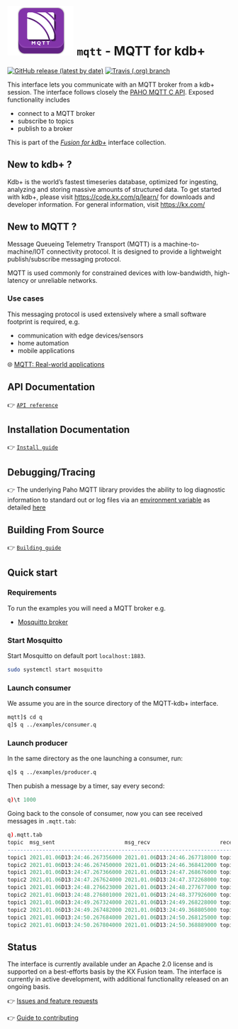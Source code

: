 # ![MQTT](mqtt.png) `mqtt` - MQTT for kdb+

[![GitHub release (latest by date)](https://img.shields.io/github/v/release/kxsystems/mqtt?include_prereleases)](https://github.com/kxsystems/mqtt/releases) [![Travis (.org) branch](https://img.shields.io/travis/kxsystems/mqtt/master?label=travis%20build)](https://travis-ci.org/kxsystems/mqtt/branches)

This interface lets you communicate with an MQTT broker from a kdb+ session. 
The interface follows closely the [PAHO MQTT C API](https://github.com/eclipse/paho.mqtt.c). 
Exposed functionality includes

-   connect to a MQTT broker
-   subscribe to topics
-   publish to a broker

This is part of the [_Fusion for kdb+_](http://code.kx.com/q/interfaces#fusion/) interface collection.

## New to kdb+ ?

Kdb+ is the world’s fastest timeseries database, optimized for ingesting, analyzing and storing massive amounts of structured data. To get started with kdb+, please visit https://code.kx.com/q/learn/ for downloads and developer information. For general information, visit https://kx.com/

## New to MQTT ?

Message Queueing Telemetry Transport (MQTT) is a machine-to-machine/IOT connectivity protocol. It is designed to provide a lightweight publish/subscribe messaging protocol.

MQTT is used commonly for constrained devices with low-bandwidth, high-latency or unreliable networks.

### Use cases

This messaging protocol is used extensively where a small software footprint is required, e.g.

-   communication with edge devices/sensors
-   home automation
-   mobile applications

:globe_with_meridians:
[MQTT: Real-world applications](https://en.wikipedia.org/wiki/MQTT#Real-world_applications "Wikipedia")

## API Documentation

:point_right: [`API reference`](docs/reference.md)

## Installation Documentation

:point_right: [`Install guide`](docs/install.md)

## Debugging/Tracing

:point_right: The underlying Paho MQTT library provides the ability to log diagnostic information to standard out or log files via an [environment variable](https://en.wikipedia.org/wiki/Environment_variable) as detailed [here](https://eclipse.dev/paho/files/mqttdoc/MQTTClient/html/tracing.html)

## Building From Source

:point_right: [`Building guide`](docs/build.md)

## Quick start

### Requirements

To run the examples you will need a MQTT broker e.g.

- [Mosquitto broker](https://mosquitto.org/download/)

### Start Mosquitto

Start Mosquitto on default port `localhost:1883`.

```bash
sudo systemctl start mosquitto
```

### Launch consumer

We assume you are in the source directory of the MQTT-kdb+ interface.

```bash
mqtt]$ cd q
q]$ q ../examples/consumer.q 
```


### Launch producer

In the same directory as the one launching a consumer, run:

```bash
q]$ q ../examples/producer.q
```


Then pubish a message by a timer, say every second:

```q
q)\t 1000
```

Going back to the console of consumer, now you can see received messages in `.mqtt.tab`:

```q
q).mqtt.tab
topic  msg_sent                      msg_recv                      received_m..
-----------------------------------------------------------------------------..
topic1 2021.01.06D13:24:46.267356000 2021.01.06D13:24:46.267718000 topic1_3  ..
topic2 2021.01.06D13:24:46.267450000 2021.01.06D13:24:46.368412000 topic2_3  ..
topic1 2021.01.06D13:24:47.267366000 2021.01.06D13:24:47.268676000 topic1_4  ..
topic2 2021.01.06D13:24:47.267624000 2021.01.06D13:24:47.372268000 topic2_4  ..
topic1 2021.01.06D13:24:48.276623000 2021.01.06D13:24:48.277677000 topic1_5  ..
topic2 2021.01.06D13:24:48.276801000 2021.01.06D13:24:48.377926000 topic2_5  ..
topic1 2021.01.06D13:24:49.267324000 2021.01.06D13:24:49.268228000 topic1_6  ..
topic2 2021.01.06D13:24:49.267482000 2021.01.06D13:24:49.368805000 topic2_6  ..
topic1 2021.01.06D13:24:50.267684000 2021.01.06D13:24:50.268125000 topic1_7  ..
topic2 2021.01.06D13:24:50.267804000 2021.01.06D13:24:50.368889000 topic2_7  ..
```


## Status

The interface is currently available under an Apache 2.0 license and is supported on a best-efforts basis by the KX Fusion team. The interface is currently in active development, with additional functionality released on an ongoing basis.

:point_right:
[Issues and feature requests](../../../issues) 

:point_right:
[Guide to contributing](../CONTRIBUTING.md)
